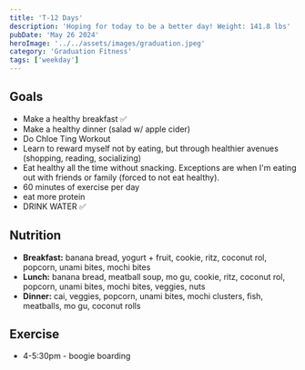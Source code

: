 ```yaml
---
title: 'T-12 Days'
description: 'Hoping for today to be a better day! Weight: 141.8 lbs'
pubDate: 'May 26 2024'
heroImage: '../../assets/images/graduation.jpeg'
category: 'Graduation Fitness'
tags: ['weekday']
---
```


## Goals

- Make a healthy breakfast ✅
- Make a healthy dinner (salad w/ apple cider)
- Do Chloe Ting Workout
- Learn to reward myself not by eating, but through healthier avenues (shopping, reading, socializing)
- Eat healthy all the time without snacking. Exceptions are when I'm eating out with friends or family (forced to not eat healthy).
- 60 minutes of exercise per day
- eat more protein
- DRINK WATER ✅

## Nutrition

- **Breakfast:** banana bread, yogurt + fruit, cookie, ritz, coconut rol, popcorn, unami bites, mochi bites
- **Lunch:** banana bread, meatball soup, mo gu, cookie, ritz, coconut rol, popcorn, unami bites, mochi bites, veggies, nuts
- **Dinner:** cai, veggies, popcorn, unami bites, mochi clusters, fish, meatballs, mo gu, coconut rolls

## Exercise

- 4-5:30pm - boogie boarding

